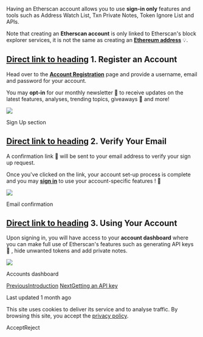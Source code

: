 Having an Etherscan account allows you to use **sign-in only** features and tools such as Address Watch List, Txn Private Notes, Token Ignore List and APIs.

Note that creating an **Etherscan account** is only linked to Etherscan's block explorer services, it is not the same as creating an [**Ethereum address**](https://info.etherscan.com/what-is-an-ethereum-address/) 💡.

## [Direct link to heading](https://docs.etherscan.io/getting-started/creating-an-account\#id-1.-register-an-account)    1\. Register an Account

Head over to the [**Account Registration**](https://etherscan.io/register) page and provide a username, email and password for your account.

You may **opt-in** for our monthly newsletter 📰 to receive updates on the latest features, analyses, trending topics, giveaways 🎁 and more!

![](https://docs.etherscan.io/~gitbook/image?url=https%3A%2F%2F1052732906-files.gitbook.io%2F%7E%2Ffiles%2Fv0%2Fb%2Fgitbook-x-prod.appspot.com%2Fo%2Fspaces%252F-McrExXKKJBLJqymbFhO%252Fuploads%252Fgit-blob-af02ec8b3ea3c93fa7df0a7b688f25c8ae491dda%252FRegister.PNG%3Falt%3Dmedia&width=768&dpr=4&quality=100&sign=d873b783&sv=2)

Sign Up section

## [Direct link to heading](https://docs.etherscan.io/getting-started/creating-an-account\#id-2.-verify-your-email)    2\. Verify Your Email

A confirmation link 🔗 will be sent to your email address to verify your sign up request.

Once you've clicked on the link, your account set-up process is complete and you may [**sign in**](https://etherscan.io/login) to use your account-specific features ! 🎉

![](https://docs.etherscan.io/~gitbook/image?url=https%3A%2F%2F1052732906-files.gitbook.io%2F%7E%2Ffiles%2Fv0%2Fb%2Fgitbook-x-prod.appspot.com%2Fo%2Fspaces%252F-McrExXKKJBLJqymbFhO%252Fuploads%252Fgit-blob-f2cdc4ea636858a856f34df522e8e17e8b871736%252Fverify.PNG%3Falt%3Dmedia&width=768&dpr=4&quality=100&sign=704143c3&sv=2)

Email confirmation

## [Direct link to heading](https://docs.etherscan.io/getting-started/creating-an-account\#id-3.-using-your-account)    3\. Using Your Account

Upon signing in, you will have access to your **account dashboard** where you can make full use of Etherscan's features such as generating API keys 🔑 , hide unwanted tokens and add private notes.

![](https://docs.etherscan.io/~gitbook/image?url=https%3A%2F%2F1052732906-files.gitbook.io%2F%7E%2Ffiles%2Fv0%2Fb%2Fgitbook-x-prod.appspot.com%2Fo%2Fspaces%252F-McrExXKKJBLJqymbFhO%252Fuploads%252Fgit-blob-63ebf47e5bd694f1061b094349222c3677ea09d4%252Faccounts.PNG%3Falt%3Dmedia&width=768&dpr=4&quality=100&sign=11092ba5&sv=2)

Accounts dashboard

[PreviousIntroduction](https://docs.etherscan.io/) [NextGetting an API key](https://docs.etherscan.io/getting-started/viewing-api-usage-statistics)

Last updated 1 month ago

This site uses cookies to deliver its service and to analyse traffic. By browsing this site, you accept the [privacy policy](https://policies.gitbook.com/privacy/cookies).

AcceptReject